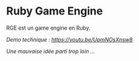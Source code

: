 # Ruby Game Engine
RGE est un game engine en Ruby.

*Demo technique : https://youtu.be/UpmNOsXnsw8*


*Une mauvaise idée parti trop loin ...*
